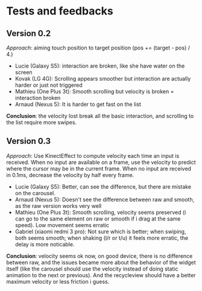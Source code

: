 # Tests and feedbacks

## Version 0.2

*Approach*: aiming touch position to target position (pos += (target - pos) / 4.)

- Lucie (Galaxy S5): interaction are broken, like she have water on the screen
- Kovak (LG 4G): Scrolling appears smoother but interaction are actually harder or just not triggered
- Mathieu (One Plus 3t): Smooth scrolling but velocity is broken = interaction broken
- Arnaud (Nexus 5): It is harder to get fast on the list

**Conclusion**: the velocity lost break all the basic interaction, and scrolling
to the list require more swipes.

## Version 0.3

*Approach*: Use KinectEffect to compute velocity each time an input is received.
When no input are available on a frame, use the velocity to predict where the cursor may be in the current frame.
When no input are received in 0.1ms, decrease the velocity by half every frame.

- Lucie (Galaxy S5): Better, can see the difference, but there are mistake on the carousel.
- Arnaud (Nexus 5): Doesn't see the difference between raw and smooth, as the raw version works very well
- Mathieu (One Plus 3t): Smooth scrolling, velocity seems preserved (i can go to the same element on raw or smooth if i drag at the same speed). Low movement seems erratic
- Gabriel (xiaomi redmi 3 pro): Not sure which is better; when swiping, both seems smooth; when shaking (l/r or t/u) it feels more erratic, the delay is more noticable.

**Conclusion**: velocity seems ok now, on good device, there is no difference between
raw, and the issues became more about the behavior of the widget itself (like the carousel
should use the velocity instead of doing static animation to the next or previous).
And the recycleview should have a better maximum velocity or less friction i guess.
